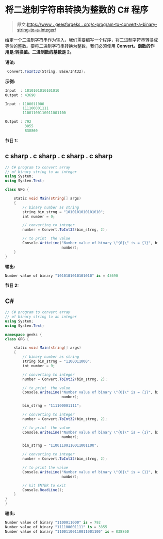 # 将二进制字符串转换为整数的 C# 程序

> 原文:[https://www . geesforgeks . org/c-program-to-convert-a-binary-string-to-a-integer/](https://www.geeksforgeeks.org/c-program-to-convert-a-binary-string-to-an-integer/)

给定一个二进制字符串作为输入，我们需要编写一个程序，将二进制字符串转换成等价的整数。要将二进制字符串转换为整数，我们必须使用 **Convert。函数的作用是:转换值。二进制数的基数是 2。**

**语法:**

```cs
 Convert.ToInt32(String, Base/Int32);

```

**示例:**

```cs
Input  : 1010101010101010
Output : 43690

Input : 1100011000
        111100001111
        11001100110011001100

Output : 792
         3855
         838860

```

**节目 1:**

## c sharp . c sharp . c sharp . c sharp

```cs
// C# program to convert array
// of binary string to an integer
using System;
using System.Text;

class GFG {

    static void Main(string[] args)
    {
        // binary number as string
        string bin_strng = "1010101010101010";
        int number = 0;

        // converting to integer
        number = Convert.ToInt32(bin_strng, 2);

        // to print  the value
        Console.WriteLine("Number value of binary \"{0}\" is = {1}", bin_strng,
                          number);
    }
}
```

**输出:**

```cs
Number value of binary "1010101010101010" is = 43690

```

**节目 2:**

## C#

```cs
// C# program to convert array
// of binary string to an integer
using System;
using System.Text;

namespace geeks {
class GFG {

    static void Main(string[] args)
    {
        // binary number as string
        string bin_strng = "1100011000";
        int number = 0;

        // converting to integer
        number = Convert.ToInt32(bin_strng, 2);

        // to print  the value
        Console.WriteLine("Number value of binary \"{0}\" is = {1}", bin_strng,
                          number);

        bin_strng = "111100001111";

        // converting to integer
        number = Convert.ToInt32(bin_strng, 2);

        // to print  the value
        Console.WriteLine("Number value of binary \"{0}\" is = {1}", bin_strng,
                          number);

        bin_strng = "11001100110011001100";

        // converting to integer
        number = Convert.ToInt32(bin_strng, 2);

        // to print the value
        Console.WriteLine("Number value of binary \"{0}\" is = {1}", bin_strng,
                          number);

        // hit ENTER to exit
        Console.ReadLine();
    }
}
}
```

**输出:**

```cs
Number value of binary "1100011000" is = 792
Number value of binary "111100001111" is = 3855
Number value of binary "11001100110011001100" is = 838860

```